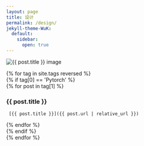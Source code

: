 ```yaml
---
layout: page
title: 设计
permalink: /design/
jekyll-theme-WuK:
  default:
    sidebar:
      open: true
---
```


<img src="https://w.wallhaven.cc/full/ex/wallhaven-ex9gwo.png" alt="{{ post.title }} image" />  

{% for tag in site.tags reversed %}  
 {% if tag[0] == 'Pytorch' %}  
   {% for post in tag[1] %}  
  ### {{ post.title }}  
     [{{ post.title }}]({{ post.url | relative_url }})  
   {% endfor %}  
 {% endif %}  
{% endfor %} 
